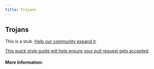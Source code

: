 ```yaml
---
title: Trojans
---
```


## Trojans

This is a stub. [Help our community expand it](https://github.com/freeCodeCamp/guide-articles/tree/master/articles/Security/Trojans/index.md).

[This quick style guide will help ensure your pull request gets accepted](https://github.com/freeCodeCamp/guide-articles/blob/master/README.md).

<!-- The article goes here, in GitHub-flavored Markdown. Feel free to add YouTube videos, images, and CodePen/JSBin embeds  -->

#### More Information:
<!-- Please add any articles you think might be helpful to read before writing the article -->


